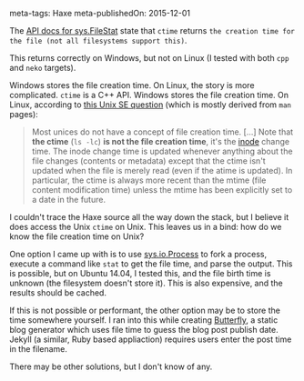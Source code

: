 meta-tags: Haxe
meta-publishedOn: 2015-12-01

The [API docs for sys.FileStat](http://api.haxe.org/sys/FileStat.html#ctime) state that `ctime` returns `the creation time for the file (not all filesystems support this)`.

This returns correctly on Windows, but not on Linux (I tested with both `cpp` and `neko` targets).

Windows stores the file creation time. On Linux, the story is more complicated. `ctime` is a C++ API. Windows stores the file creation time.  On Linux, according to [this Unix SE question](http://unix.stackexchange.com/a/20464/64805) (which is mostly derived from `man` pages):

> Most unices do not have a concept of file creation time. [...]
> Note that **the ctime** (`ls -lc`) **is not the file creation time**, it's the [inode](http://en.wikipedia.org/wiki/Inode) change time. The inode change time is updated whenever anything about the file changes (contents or metadata) except that the ctime isn't updated when the file is merely read (even if the atime is updated). In particular, the ctime is always more recent than the mtime (file content modification time) unless the mtime has been explicitly set to a date in the future.

I couldn't trace the Haxe source all the way down the stack, but I believe it does access the Unix `ctime` on Unix. This leaves us in a bind: how do we know the file creation time on Unix?

One option I came up with is to use [sys.io.Process](http://api.haxe.org/sys/io/Process.html) to fork a process, execute a command like `stat` to get the file time, and parse the output. This is possible, but on Ubuntu 14.04, I tested this, and the file birth time is unknown (the filesystem doesn't store it). This is also expensive, and the results should be cached.

If this is not possible or performant, the other option may be to store the time somewhere yourself. I ran into this while creating [Butterfly](http://github.com/ashes999/butterfly), a static blog generator which uses file time to guess the blog post publish date. Jekyll (a similar, Ruby based appliaction) requires users enter the post time in the filename.

There may be other solutions, but I don't know of any.
